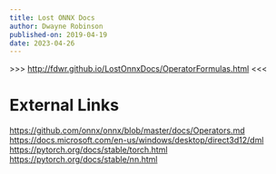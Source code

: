```yaml
---
title: Lost ONNX Docs
author: Dwayne Robinson
published-on: 2019-04-19
date: 2023-04-26
---
```

\>\>\> http://fdwr.github.io/LostOnnxDocs/OperatorFormulas.html \<\<\<

# External Links

https://github.com/onnx/onnx/blob/master/docs/Operators.md  
https://docs.microsoft.com/en-us/windows/desktop/direct3d12/dml  
https://pytorch.org/docs/stable/torch.html  
https://pytorch.org/docs/stable/nn.html  
